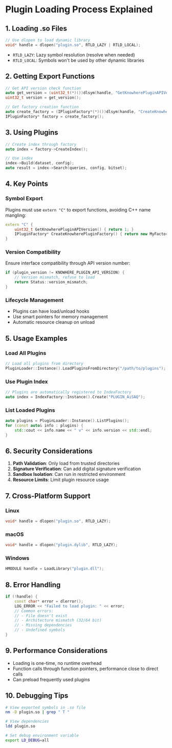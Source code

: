 # Plugin Loading Process Explained

## 1. Loading .so Files

```cpp
// Use dlopen to load dynamic library
void* handle = dlopen("plugin.so", RTLD_LAZY | RTLD_LOCAL);
```

- `RTLD_LAZY`: Lazy symbol resolution (resolve when needed)
- `RTLD_LOCAL`: Symbols won't be used by other dynamic libraries

## 2. Getting Export Functions

```cpp
// Get API version check function
auto get_version = (uint32_t(*)())dlsym(handle, "GetKnowherePluginAPIVersion");
uint32_t version = get_version();

// Get factory creation function
auto create_factory = (IPluginFactory*(*)())dlsym(handle, "CreateKnowherePluginFactory");
IPluginFactory* factory = create_factory();
```

## 3. Using Plugins

```cpp
// Create index through factory
auto index = factory->CreateIndex();

// Use index
index->Build(dataset, config);
auto result = index->Search(queries, config, bitset);
```

## 4. Key Points

### Symbol Export
Plugins must use `extern "C"` to export functions, avoiding C++ name mangling:

```cpp
extern "C" {
    uint32_t GetKnowherePluginAPIVersion() { return 1; }
    IPluginFactory* CreateKnowherePluginFactory() { return new MyFactory(); }
}
```

### Version Compatibility
Ensure interface compatibility through API version number:

```cpp
if (plugin_version != KNOWHERE_PLUGIN_API_VERSION) {
    // Version mismatch, refuse to load
    return Status::version_mismatch;
}
```

### Lifecycle Management
- Plugins can have load/unload hooks
- Use smart pointers for memory management
- Automatic resource cleanup on unload

## 5. Usage Examples

### Load All Plugins
```cpp
// Load all plugins from directory
PluginLoader::Instance().LoadPluginsFromDirectory("/path/to/plugins");
```

### Use Plugin Index
```cpp
// Plugins are automatically registered to IndexFactory
auto index = IndexFactory::Instance().Create("PLUGIN_AiSAQ");
```

### List Loaded Plugins
```cpp
auto plugins = PluginLoader::Instance().ListPlugins();
for (const auto& info : plugins) {
    std::cout << info.name << " v" << info.version << std::endl;
}
```

## 6. Security Considerations

1. **Path Validation**: Only load from trusted directories
2. **Signature Verification**: Can add digital signature verification
3. **Sandbox Isolation**: Can run in restricted environment
4. **Resource Limits**: Limit plugin resource usage

## 7. Cross-Platform Support

### Linux
```cpp
void* handle = dlopen("plugin.so", RTLD_LAZY);
```

### macOS
```cpp
void* handle = dlopen("plugin.dylib", RTLD_LAZY);
```

### Windows
```cpp
HMODULE handle = LoadLibrary("plugin.dll");
```

## 8. Error Handling

```cpp
if (!handle) {
    const char* error = dlerror();
    LOG_ERROR << "Failed to load plugin: " << error;
    // Common errors:
    // - File doesn't exist
    // - Architecture mismatch (32/64 bit)
    // - Missing dependencies
    // - Undefined symbols
}
```

## 9. Performance Considerations

- Loading is one-time, no runtime overhead
- Function calls through function pointers, performance close to direct calls
- Can preload frequently used plugins

## 10. Debugging Tips

```bash
# View exported symbols in .so file
nm -D plugin.so | grep " T "

# View dependencies
ldd plugin.so

# Set debug environment variable
export LD_DEBUG=all
```
